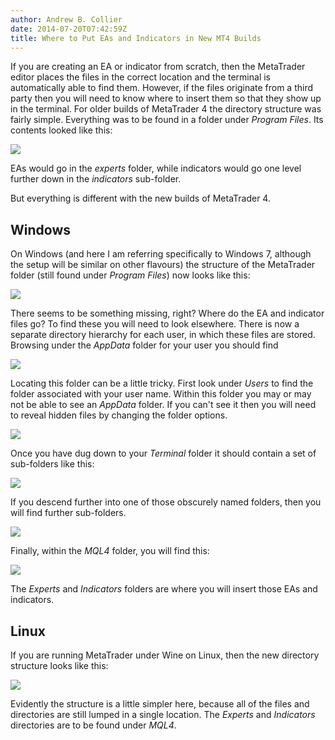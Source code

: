 ```yaml
---
author: Andrew B. Collier
date: 2014-07-20T07:42:59Z
title: Where to Put EAs and Indicators in New MT4 Builds
---
```


If you are creating an EA or indicator from scratch, then the MetaTrader editor places the files in the correct location and the terminal is automatically able to find them. However, if the files originate from a third party then you will need to know where to insert them so that they show up in the terminal. For older builds of MetaTrader 4 the directory structure was fairly simple. <!--more--> Everything was to be found in a folder under _Program Files_. Its contents looked like this:

<img src="/img/2014/07/MT4-old-folders-windows.png">

EAs would go in the _experts_ folder, while indicators would go one level further down in the _indicators_ sub-folder.

But everything is different with the new builds of MetaTrader 4.

## Windows

On Windows (and here I am referring specifically to Windows 7, although the setup will be similar on other flavours) the structure of the MetaTrader folder (still found under _Program Files_) now looks like this:

<img src="/img/2014/07/MT4-new-folders-windows.png">

There seems to be something missing, right? Where do the EA and indicator files go? To find these you will need to look elsewhere. There is now a separate directory hierarchy for each user, in which these files are stored. Browsing under the _AppData_ folder for your user you should find

<img src="/img/2014/07/MT4-personal-folder-windows.png">

Locating this folder can be a little tricky. First look under _Users_ to find the folder associated with your user name. Within this folder you may or may not be able to see an _AppData_ folder. If you can't see it then you will need to reveal hidden files by changing the folder options.

<img src="/img/2014/07/folder-options-hidden-files.png">

Once you have dug down to your _Terminal_ folder it should contain a set of sub-folders like this:

<img src="/img/2014/07/MT4-personal-folder-contents-windows.png">

If you descend further into one of those obscurely named folders, then you will find further sub-folders.

<img src="/img/2014/07/MT4-personal-instance-contents-windows.png">

Finally, within the _MQL4_ folder, you will find this:

<img src="/img/2014/07/MT4-mt4-folder-windows.png">

The _Experts_ and _Indicators_ folders are where you will insert those EAs and indicators.

## Linux

If you are running MetaTrader under Wine on Linux, then the new directory structure looks like this:

<img src="/img/2014/07/MT4-new-folders-linux.png">

Evidently the structure is a little simpler here, because all of the files and directories are still lumped in a single location. The _Experts_ and _Indicators_ directories are to be found under _MQL4_.
